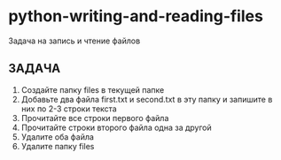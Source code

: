 # python-writing-and-reading-files
Задача на запись и чтение файлов

## ЗАДАЧА

1. Создайте папку files в текущей папке
2. Добавьте два файла first.txt и second.txt в эту
папку и запишите в них по 2-3 строки текста
3. Прочитайте все строки первого файла
4. Прочитайте строки второго файла одна за
другой
5. Удалите оба файла
6. Удалите папку files
